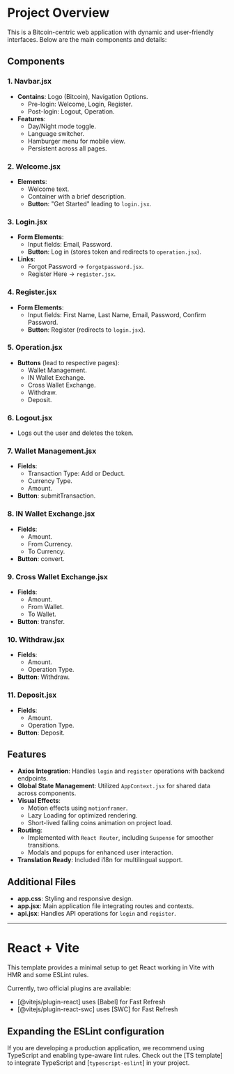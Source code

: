# Project Overview

This is a Bitcoin-centric web application with dynamic and user-friendly interfaces. Below are the main components and details:

## Components

### 1. Navbar.jsx
- **Contains**: Logo (Bitcoin), Navigation Options.
  - Pre-login: Welcome, Login, Register.
  - Post-login: Logout, Operation.
- **Features**: 
  - Day/Night mode toggle.
  - Language switcher.
  - Hamburger menu for mobile view.
  - Persistent across all pages.

### 2. Welcome.jsx
- **Elements**:
  - Welcome text.
  - Container with a brief description.
  - **Button**: "Get Started" leading to `login.jsx`.

### 3. Login.jsx
- **Form Elements**:
  - Input fields: Email, Password.
  - **Button**: Log in (stores token and redirects to `operation.jsx`).
- **Links**:
  - Forgot Password → `forgotpassword.jsx`.
  - Register Here → `register.jsx`.

### 4. Register.jsx
- **Form Elements**:
  - Input fields: First Name, Last Name, Email, Password, Confirm Password.
  - **Button**: Register (redirects to `login.jsx`).

### 5. Operation.jsx
- **Buttons** (lead to respective pages):
  - Wallet Management.
  - IN Wallet Exchange.
  - Cross Wallet Exchange.
  - Withdraw.
  - Deposit.

### 6. Logout.jsx
- Logs out the user and deletes the token.

### 7. Wallet Management.jsx
- **Fields**:
  - Transaction Type: Add or Deduct.
  - Currency Type.
  - Amount.
- **Button**: submitTransaction.

### 8. IN Wallet Exchange.jsx
- **Fields**:
  - Amount.
  - From Currency.
  - To Currency.
- **Button**: convert.

### 9. Cross Wallet Exchange.jsx
- **Fields**:
  - Amount.
  - From Wallet.
  - To Wallet.
- **Button**: transfer.

### 10. Withdraw.jsx
- **Fields**:
  - Amount.
  - Operation Type.
- **Button**: Withdraw.

### 11. Deposit.jsx
- **Fields**:
  - Amount.
  - Operation Type.
- **Button**: Deposit.

## Features
- **Axios Integration**: Handles `login` and `register` operations with backend endpoints.
- **Global State Management**: Utilized `AppContext.jsx` for shared data across components.
- **Visual Effects**:
  - Motion effects using `motionframer`.
  - Lazy Loading for optimized rendering.
  - Short-lived falling coins animation on project load.
- **Routing**:
  - Implemented with `React Router`, including `Suspense` for smoother transitions.
  - Modals and popups for enhanced user interaction.
- **Translation Ready**: Included i18n for multilingual support.

## Additional Files
- **app.css**: Styling and responsive design.
- **app.jsx**: Main application file integrating routes and contexts.
- **api.jsx**: Handles API operations for `login` and `register`.

---

# React + Vite

This template provides a minimal setup to get React working in Vite with HMR and some ESLint rules.

Currently, two official plugins are available:

- [@vitejs/plugin-react] uses [Babel] for Fast Refresh
- [@vitejs/plugin-react-swc] uses [SWC] for Fast Refresh

## Expanding the ESLint configuration

If you are developing a production application, we recommend using TypeScript and enabling type-aware lint rules. Check out the [TS template] to integrate TypeScript and [`typescript-eslint`] in your project.